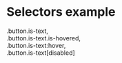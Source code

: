 # Selectors example

.button.is-text,  
.button.is-text.is-hovered,  
.button.is-text:hover,  
.button.is-text[disabled] 
